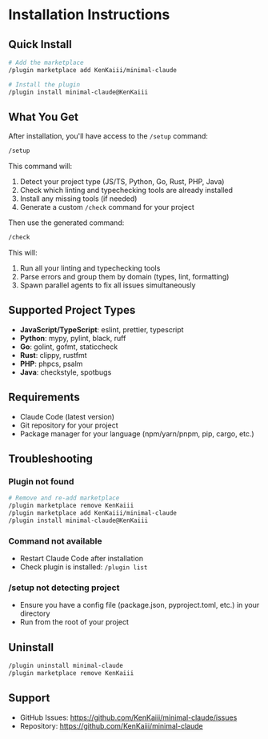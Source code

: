 # Installation Instructions

## Quick Install

```bash
# Add the marketplace
/plugin marketplace add KenKaiii/minimal-claude

# Install the plugin
/plugin install minimal-claude@KenKaiii
```

## What You Get

After installation, you'll have access to the `/setup` command:

```bash
/setup
```

This command will:
1. Detect your project type (JS/TS, Python, Go, Rust, PHP, Java)
2. Check which linting and typechecking tools are already installed
3. Install any missing tools (if needed)
4. Generate a custom `/check` command for your project

Then use the generated command:

```bash
/check
```

This will:
1. Run all your linting and typechecking tools
2. Parse errors and group them by domain (types, lint, formatting)
3. Spawn parallel agents to fix all issues simultaneously

## Supported Project Types

- **JavaScript/TypeScript**: eslint, prettier, typescript
- **Python**: mypy, pylint, black, ruff
- **Go**: golint, gofmt, staticcheck
- **Rust**: clippy, rustfmt
- **PHP**: phpcs, psalm
- **Java**: checkstyle, spotbugs

## Requirements

- Claude Code (latest version)
- Git repository for your project
- Package manager for your language (npm/yarn/pnpm, pip, cargo, etc.)

## Troubleshooting

### Plugin not found
```bash
# Remove and re-add marketplace
/plugin marketplace remove KenKaiii
/plugin marketplace add KenKaiii/minimal-claude
/plugin install minimal-claude@KenKaiii
```

### Command not available
- Restart Claude Code after installation
- Check plugin is installed: `/plugin list`

### /setup not detecting project
- Ensure you have a config file (package.json, pyproject.toml, etc.) in your directory
- Run from the root of your project

## Uninstall

```bash
/plugin uninstall minimal-claude
/plugin marketplace remove KenKaiii
```

## Support

- GitHub Issues: https://github.com/KenKaiii/minimal-claude/issues
- Repository: https://github.com/KenKaiii/minimal-claude
